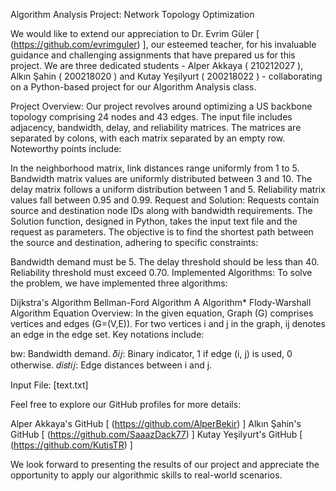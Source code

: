 Algorithm Analysis Project: Network Topology Optimization

We would like to extend our appreciation to Dr. Evrim Güler [  (https://github.com/evrimguler) ], our esteemed teacher, for his invaluable guidance and challenging assignments that have prepared us for this project. We are three dedicated students - Alper Akkaya ( 210212027 ), Alkın Şahin ( 200218020 ) and Kutay Yeşilyurt ( 200218022 ) - collaborating on a Python-based project for our Algorithm Analysis class.

Project Overview:
Our project revolves around optimizing a US backbone topology comprising 24 nodes and 43 edges. The input file includes adjacency, bandwidth, delay, and reliability matrices. The matrices are separated by colons, with each matrix separated by an empty row. Noteworthy points include:

In the neighborhood matrix, link distances range uniformly from 1 to 5.
Bandwidth matrix values are uniformly distributed between 3 and 10.
The delay matrix follows a uniform distribution between 1 and 5.
Reliability matrix values fall between 0.95 and 0.99.
Request and Solution:
Requests contain source and destination node IDs along with bandwidth requirements. The Solution function, designed in Python, takes the input text file and the request as parameters. The objective is to find the shortest path between the source and destination, adhering to specific constraints:

Bandwidth demand must be 5.
The delay threshold should be less than 40.
Reliability threshold must exceed 0.70.
Implemented Algorithms:
To solve the problem, we have implemented three algorithms:

Dijkstra's Algorithm
Bellman-Ford Algorithm
A Algorithm*
Flody-Warshall Algorithm
Equation Overview:
In the given equation, Graph (G) comprises vertices and edges (G=(V,E)). For two vertices i and j in the graph, ij denotes an edge in the edge set. Key notations include:

bw: Bandwidth demand.
𝛿𝑖𝑗: Binary indicator, 1 if edge (i, j) is used, 0 otherwise.
𝑑𝑖𝑠𝑡𝑖𝑗: Edge distances between i and j.

Input File:
[text.txt]

Feel free to explore our GitHub profiles for more details:

Alper Akkaya's GitHub [ (https://github.com/AlperBekir) ]
Alkın Şahin's GitHub [ (https://github.com/SaaazDack77) ]
Kutay Yeşilyurt's GitHub [ (https://github.com/KutisTR) ]

We look forward to presenting the results of our project and appreciate the opportunity to apply our algorithmic skills to real-world scenarios.
